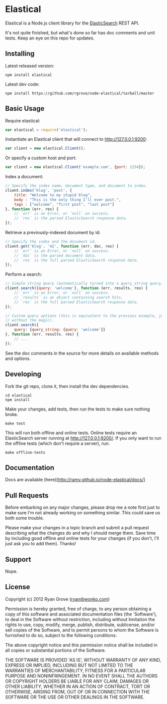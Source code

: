 Elastical
=========

Elastical is a Node.js client library for the
[ElasticSearch](http://www.elasticsearch.org) REST API.

It's not quite finished, but what's done so far has doc comments and unit tests.
Keep an eye on this repo for updates.


Installing
----------

Latest released version:

    npm install elastical

Latest dev code:

    npm install https://github.com/rgrove/node-elastical/tarball/master


Basic Usage
-----------

Require elastical:

```js
var elastical = require('elastical');
```

Instantiate an Elastical client that will connect to http://127.0.0.1:9200:

```js
var client = new elastical.Client();
```

Or specify a custom host and port:

```js
var client = new elastical.Client('example.com', {port: 1234});
```

Index a document:

```js
// Specify the index name, document type, and document to index.
client.index('blog', 'post', {
    title: "Welcome to my stupid blog",
    body : "This is the only thing I'll ever post.",
    tags : ["welcome", "first post", "last post"]
}, function (err, res) {
    // `err` is an Error, or `null` on success.
    // `res` is the parsed ElasticSearch response data.
});
```

Retrieve a previously-indexed document by id:

```js
// Specify the index and the document id.
client.get('blog', '42', function (err, doc, res) {
    // `err` is an Error, or `null` on success.
    // `doc` is the parsed document data.
    // `res` is the full parsed ElasticSearch response data.
});
```

Perform a search:

```js
// Simple string query (automatically turned into a query_string query).
client.search({query: 'welcome'}, function (err, results, res) {
    // `err` is an Error, or `null` on success.
    // `results` is an object containing search hits.
    // `res` is the full parsed ElasticSearch response data.
});

// Custom query options (this is equivalent to the previous example, just
// without the magic).
client.search({
    query: {query_string: {query: 'welcome'}}
}, function (err, results, res) {
    // ...
});
```

See the doc comments in the source for more details on available methods and
options.


Developing
----------

Fork the git repo, clone it, then install the dev dependencies.

    cd elastical
    npm install

Make your changes, add tests, then run the tests to make sure nothing broke.

    make test

This will run both offline and online tests. Online tests require an
ElasticSearch server running at http://127.0.0.1:9200/. If you only want to run
the offline tests (which don't require a server), run:

    make offline-tests

Documentation
-------------
Docs are available (here)[http://ramv.github.io/node-elastical/docs/]

Pull Requests
-------------

Before embarking on any major changes, please drop me a note first just to make
sure I'm not already working on something similar. This could save us both some
trouble.

Please make your changes in a topic branch and submit a pull request describing
what the changes do and why I should merge them. Save time by including good
offline and online tests for your changes (if you don't, I'll just ask you to
add them). Thanks!


Support
-------

Nope.


License
-------

Copyright (c) 2012 Ryan Grove (ryan@wonko.com)

Permission is hereby granted, free of charge, to any person obtaining a copy of
this software and associated documentation files (the 'Software'), to deal in
the Software without restriction, including without limitation the rights to
use, copy, modify, merge, publish, distribute, sublicense, and/or sell copies of
the Software, and to permit persons to whom the Software is furnished to do so,
subject to the following conditions:

The above copyright notice and this permission notice shall be included in all
copies or substantial portions of the Software.

THE SOFTWARE IS PROVIDED 'AS IS', WITHOUT WARRANTY OF ANY KIND, EXPRESS OR
IMPLIED, INCLUDING BUT NOT LIMITED TO THE WARRANTIES OF MERCHANTABILITY, FITNESS
FOR A PARTICULAR PURPOSE AND NONINFRINGEMENT. IN NO EVENT SHALL THE AUTHORS OR
COPYRIGHT HOLDERS BE LIABLE FOR ANY CLAIM, DAMAGES OR OTHER LIABILITY, WHETHER
IN AN ACTION OF CONTRACT, TORT OR OTHERWISE, ARISING FROM, OUT OF OR IN
CONNECTION WITH THE SOFTWARE OR THE USE OR OTHER DEALINGS IN THE SOFTWARE.
